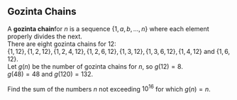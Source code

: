 ## Gozinta Chains

A  **gozinta chain**for  $n$  is a sequence  $\{1,a,b,…,n\}$  where each element properly divides the next.  
There are eight gozinta chains for  $12$:  
$\{1,12\},  \{1,2,12\},  \{1,2,4,12\},  \{1,2,6,12\},  \{1,3,12\},  \{1,3,6,12\},  \{1,4,12\}$  and  $\{1,6,12\}$.  
Let  $g(n)$  be the number of gozinta chains for  $n$, so  $g(12)=8$.  
$g(48)=48$  and  $g(120)=132$.

Find the sum of the numbers  $n$  not exceeding  $10^{16}$  for which  $g(n)=n$.
